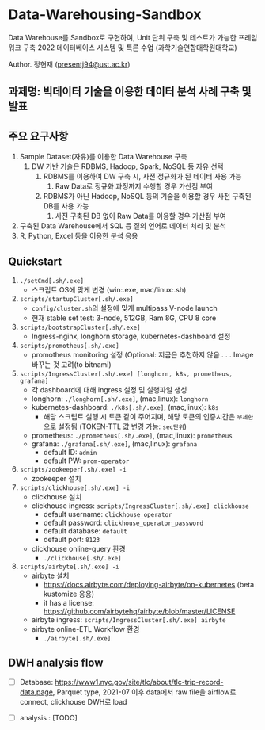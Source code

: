

# Data-Warehousing-Sandbox

Data Warehouse를 Sandbox로 구현하여, Unit 단위 구축 및 테스트가 가능한 프레임워크 구축
2022 데이터베이스 시스템 및 특론 수업 (과학기술연합대학원대학교)

Author. 정현재 (presentj94@ust.ac.kr)

## 과제명: 빅데이터 기술을 이용한 데이터 분석 사례 구축 및 발표

## 주요 요구사항

1. Sample Dataset(자유)를 이용한 Data Warehouse 구축
   1. DW 기반 기술은 RDBMS, Hadoop, Spark, NoSQL 등 자유 선택
      1. RDBMS를 이용하여 DW 구축 시, 사전 정규화가 된 데이터 사용 가능
         1. Raw Data로 정규화 과정까지 수행할 경우 가산점 부여
      2. RDBMS가 아닌 Hadoop, NoSQL 등의 기술을 이용할 경우 사전 구축된 DB를 사용 가능
         1. 사전 구축된 DB 없이 Raw Data를 이용할 경우 가산점 부여
2. 구축된 Data Warehouse에서 SQL 등 질의 언어로 데이터 처리 및 분석
3. R, Python, Excel 등을 이용한 분석 응용

## Quickstart

1. `./setCmd[.sh/.exe]`
   - 스크립트 OS에 맞게 변경 (win:.exe, mac/linux:.sh)
2. `scripts/startupCluster[.sh/.exe]`
   - `config/cluster.sh`의 설정에 맞게 multipass V-node launch
   - 현재 stable set test: 3-node, 512GB, Ram 8G, CPU 8 core
3. `scripts/bootstrapCluster[.sh/.exe]`
   - Ingress-nginx, longhorn storage, kubernetes-dashboard 설정
4. `scripts/promotheus[.sh/.exe]`
   - promotheus monitoring 설정 (Optional: 지금은 추천하지 않음 . . . Image 바꾸는 것 고려(to bitnami)
5. `scripts/IngressCluster[.sh/.exe] [longhorn, k8s, prometheus, grafana]`
   - 각 dashboard에 대해 ingress 설정 및 실행파일 생성
   - longhorn: `./longhorn[.sh/.exe]`, (mac,linux): `longhorn`
   - kubernetes-dashboard: `./k8s[.sh/.exe]`, (mac,linux): `k8s`
     - 해당 스크립트 실행 시 토큰 같이 주어지며, 해당 토큰의 인증시간은 `무제한`으로 설정됨 (TOKEN-TTL 값 변경 가능: `sec단위`)
   - prometheus: `./prometheus[.sh/.exe]`, (mac,linux): `prometheus`
   - grafana: `./grafana[.sh/.exe]`, (mac,linux): `grafana`
     - default ID: `admin`
     - default PW: `prom-operator`
6. `scripts/zookeeper[.sh/.exe] -i`
   - zookeeper 설치
7. `scripts/clickhouse[.sh/.exe] -i`
   - clickhouse 설치
   - clickhouse ingress: `scripts/IngressCluster[.sh/.exe] clickhouse`
     - default username: `clickhouse_operator`
     - default password: `clickhouse_operator_password`
     - default database: `default`
     - default port: `8123`
   - clickhouse online-query 환경
     - `./clickhouse[.sh/.exe]`
8. `scripts/airbyte[.sh/.exe] -i`
   - airbyte 설치
     - https://docs.airbyte.com/deploying-airbyte/on-kubernetes (beta kustomize 응용)
     - it has a license: https://github.com/airbytehq/airbyte/blob/master/LICENSE 
   - airbyte ingress: `scripts/IngressCluster[.sh/.exe] airbyte`
   - airbyte online-ETL Workflow 환경
     - `./airbyte[.sh/.exe]`


## DWH analysis flow

- [ ] Database: https://www1.nyc.gov/site/tlc/about/tlc-trip-record-data.page, Parquet type, 2021-07 이후 data에서 raw file을 airflow로 connect, clickhouse DWH로 load
- [ ] analysis : [TODO]

